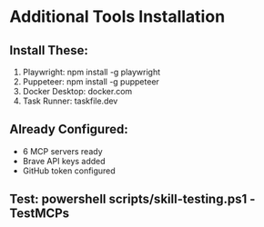 # Additional Tools Installation

## Install These:
1. Playwright: npm install -g playwright
2. Puppeteer: npm install -g puppeteer
3. Docker Desktop: docker.com
4. Task Runner: taskfile.dev

## Already Configured:
- 6 MCP servers ready
- Brave API keys added
- GitHub token configured

## Test: powershell scripts/skill-testing.ps1 -TestMCPs
